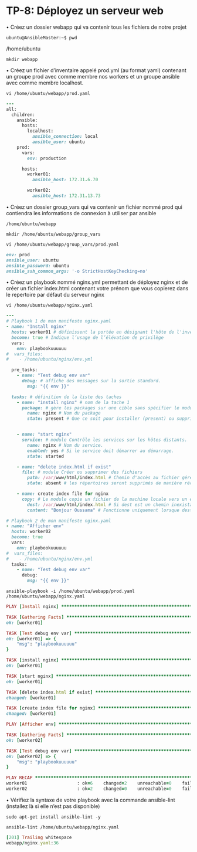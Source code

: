 # TP-8: Déployez un serveur web

• Créez un dossier webapp qui va contenir tous les fichiers de notre projet

`ubuntu@AnsibleMaster:~$ pwd`

/home/ubuntu

`mkdir webapp`

• Créez un fichier d’inventaire appelé prod.yml (au format yaml) contenant un groupe prod avec comme membre nos workers et un groupe ansible avec comme membre localhost.

`vi /home/ubuntu/webapp/prod.yaml`

```ruby
---
all:
  children:
    ansible:
      hosts:
        localhost:
          ansible_connection: local
          ansible_user: ubuntu
    prod:
      vars:
        env: production

      hosts:
        worker01:
          ansible_host: 172.31.6.70

        worker02:
          ansible_host: 172.31.13.73

```

• Créez un dossier group_vars qui va contenir un fichier nommé prod qui contiendra les informations de connexion à utiliser par ansible


`/home/ubuntu/webapp`

`mkdir /home/ubuntu/webapp/group_vars`
  
`vi /home/ubuntu/webapp/group_vars/prod.yaml`

```ruby
env: prod
ansible_user: ubuntu
ansible_password: ubuntu
ansible_ssh_common_args: '-o StrictHostKeyChecking=no'
```

• Créez un playbook nommé nginx.yml permettant de déployez nginx et de créer un fichier index.html contenant votre prénom que vous copierez dans le repertoire par défaut du serveur nginx

`vi /home/ubuntu/webapp/nginx.yaml`
```ruby
---
# Playbook 1 de mon manifeste nginx.yaml
- name: "Install nginx"
  hosts: worker01 # définissent la portée en désignant l'hôte de l'inventaire prod.yaml
  become: true # Indique l’usage de l’élévation de privilège
  vars:
    env: playbookuuuuuu
#  vars_files:
#    - /home/ubuntu/nginx/env.yml

  pre_tasks:
    - name: "Test debug env var"
      debug: # affiche des messages sur la sortie standard.
        msg: "{{ env }}"

  tasks: # définition de la liste des taches
    - name: "install nginx" # nom de la tache 1
      package: # gère les packages sur une cible sans spécifier le module (yum apt)
        name: nginx # Nom du package
        state: present # Que ce soit pour installer (present) ou supprimer (absent) un package.


    - name: "start nginx"
      service: # module Contrôle les services sur les hôtes distants.
        name: nginx # Nom du service.
        enabled: yes # Si le service doit démarrer au démarrage.
        state: started

    - name: "delete index.html if exist"
      file: # module Créer ou supprimer des fichiers
        path: /var/www/html/index.html # Chemin d'accès au fichier géré.
        state: absent # les répertoires seront supprimés de manière récursive

    - name: create index file for nginx
      copy: # Le module copie un fichier de la machine locale vers un emplacement sur la machine distante.
        dest: /var/www/html/index.html # Si dest est un chemin inexistant et si dest se termine par "/" 
        content: "Bonjour Oussama" # Fonctionne uniquement lorsque dest est un fichier. Crée le fichier s'il n'existe pas.

# Playbook 2 de mon manifeste nginx.yaml
- name: "Afficher env"
  hosts: worker02
  become: true
  vars:
    env: playbookuuuuuu
#  vars_files:
#    - /home/ubuntu/nginx/env.yml
  tasks:
    - name: "Test debug env var"
      debug:
        msg: "{{ env }}"
```

`ansible-playbook -i /home/ubuntu/webapp/prod.yaml /home/ubuntu/webapp/nginx.yaml`

```ruby
PLAY [Install nginx] *******************************************************************************************************************************************************************

TASK [Gathering Facts] *****************************************************************************************************************************************************************
ok: [worker01]

TASK [Test debug env var] **************************************************************************************************************************************************************
ok: [worker01] => {
    "msg": "playbookuuuuuu"
}

TASK [install nginx] *******************************************************************************************************************************************************************
ok: [worker01]

TASK [start nginx] *********************************************************************************************************************************************************************
ok: [worker01]

TASK [delete index.html if exist] ******************************************************************************************************************************************************
changed: [worker01]

TASK [create index file for nginx] *****************************************************************************************************************************************************
changed: [worker01]

PLAY [Afficher env] ********************************************************************************************************************************************************************

TASK [Gathering Facts] *****************************************************************************************************************************************************************
ok: [worker02]

TASK [Test debug env var] **************************************************************************************************************************************************************************************************************
ok: [worker02] => {
    "msg": "playbookuuuuuu"
}

PLAY RECAP *****************************************************************************************************************************************************************************************************************************
worker01                   : ok=6    changed=2    unreachable=0    failed=0    skipped=0    rescued=0    ignored=0
worker02                   : ok=2    changed=0    unreachable=0    failed=0    skipped=0    rescued=0    ignored=0

```

• Vérifiez la syntaxe de votre playbook avec la commande ansible-lint (installez là si elle n’est pas disponible)

`sudo apt-get install ansible-lint -y`

`ansible-lint /home/ubuntu/webapp/nginx.yaml`
```ruby
[201] Trailing whitespace
webapp/nginx.yaml:36
```